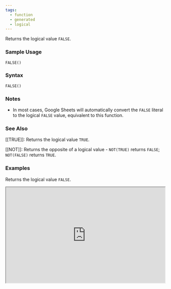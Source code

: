 ```yaml
---
tags:
  - function
  - generated
  - logical
---
```


Returns the logical value `FALSE`.

### Sample Usage

`FALSE()`

### Syntax

`FALSE()`

### Notes

* In most cases, Google Sheets will automatically convert the `FALSE` literal to the logical `FALSE` value, equivalent to this function.

### See Also

[[TRUE]]: Returns the logical value `TRUE`.

[[NOT]]: Returns the opposite of a logical value - `NOT(TRUE)` returns `FALSE`; `NOT(FALSE)` returns `TRUE`.

### Examples

Returns the logical value `FALSE`.

<iframe height="300" src="https://docs.google.com/spreadsheet/pub?key=0As3tAuweYU9QdGlBemJwU1djdkNJV0w2emdhTVdFSEE&amp;single=true&amp;gid=0&amp;output=html&amp;widget=true" width="500"></iframe>